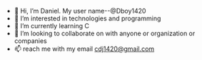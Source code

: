 - 👋 Hi, I’m Daniel. My user name--@Dboy1420
- 👀 I’m interested in technologies and programming
- 🌱 I’m currently learning C 
- 💞️ I’m looking to collaborate on with anyone or organization or companies 
- 📫 reach me with my email cdj1420@gmail.com

<!---
Dboy1420/Dboy1420 is a ✨ special ✨ repository because its `README.md` (this file) appears on your GitHub profile.
You can click the Preview link to take a look at your changes.
--->

